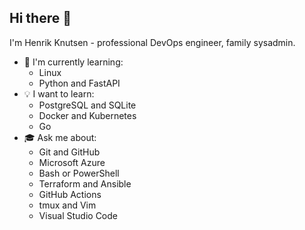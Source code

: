## Hi there 👋

I'm Henrik Knutsen - professional DevOps engineer, family sysadmin.

- 🌱 I'm currently learning:
  - Linux
  - Python and FastAPI
- 💡 I want to learn:
  - PostgreSQL and SQLite
  - Docker and Kubernetes
  - Go
- 🎓 Ask me about:
  - Git and GitHub
  - Microsoft Azure
  - Bash or PowerShell
  - Terraform and Ansible
  - GitHub Actions
  - tmux and Vim
  - Visual Studio Code
